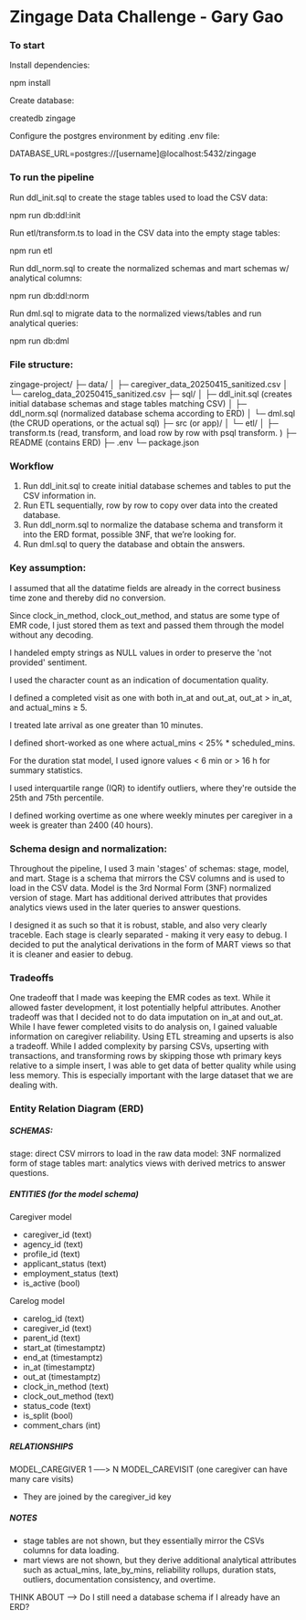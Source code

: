# Zingage Data Challenge - Gary Gao

### To start

Install dependencies:

npm install

Create database:

createdb zingage

Configure the postgres environment by editing .env file: 

DATABASE_URL=postgres://[username]@localhost:5432/zingage

### To run the pipeline

Run ddl_init.sql to create the stage tables used to load the CSV data:

npm run db:ddl:init

Run etl/transform.ts to load in the CSV data into the empty stage tables: 

npm run etl

Run ddl_norm.sql to create the normalized schemas and mart schemas w/ analytical columns: 

npm run db:ddl:norm

Run dml.sql to migrate data to the normalized views/tables and run analytical queries: 

npm run db:dml

### File structure: 

zingage-project/
├─ data/
│  ├─ caregiver_data_20250415_sanitized.csv
│  └─ carelog_data_20250415_sanitized.csv
├─ sql/
│  ├─ ddl_init.sql (creates initial database schemas and stage tables matching CSV)
│  ├─ ddl_norm.sql (normalized database schema according to ERD)
│  └─ dml.sql (the CRUD operations, or the actual sql)
├─ src (or app)/
│  └─ etl/
│     ├─ transform.ts (read, transform, and load row by row with psql transform. )
├─ README (contains ERD)
├─ .env
└─ package.json

### Workflow

1. Run ddl_init.sql to create initial database schemes and tables to put the CSV information in. 
2. Run ETL sequentially, row by row to copy over data into the created database. 
3. Run ddl_norm.sql to normalize the database schema and transform it into the ERD format, possible 3NF, that we’re looking for. 
4. Run dml.sql to query the database and obtain the answers.  

### Key assumption: 

I assumed that all the datatime fields are already in the correct business time zone and thereby did no conversion. 

Since clock_in_method, clock_out_method, and status are some type of EMR code, I just stored them as text and passed them through the model without any decoding. 

I handeled empty strings as NULL values in order to preserve the 'not provided' sentiment. 

I used the character count as an indication of documentation quality. 

I defined a completed visit as one with both in_at and out_at, out_at > in_at, and actual_mins ≥ 5. 

I treated late arrival as one greater than 10 minutes. 

I defined short-worked as one where actual_mins < 25% * scheduled_mins.

For the duration stat model, I used ignore values < 6 min or > 16 h for summary statistics.

I used interquartile range (IQR) to identify outliers, where they're outside the 25th and 75th percentile. 

I defined working overtime as one where weekly minutes per caregiver in a week is greater than 2400 (40 hours). 

### Schema design and normalization: 

Throughout the pipeline, I used 3 main 'stages' of schemas: stage, model, and mart. Stage is a schema that mirrors the CSV columns and is used to load in the CSV data. Model is the 3rd Normal Form (3NF) normalized version of stage. Mart has additional derived attributes that provides analytics views used in the later queries to answer questions. 

I designed it as such so that it is robust, stable, and also very clearly traceble. Each stage is clearly separated - making it very easy to debug. I decided to put the analytical derivations in the form of MART views so that it is cleaner and easier to debug. 

### Tradeoffs

One tradeoff that I made was keeping the EMR codes as text. While it allowed faster development, it lost potentially helpful attributes. Another tradeoff was that I decided not to do data imputation on in_at and out_at. While I have fewer completed visits to do analysis on, I gained valuable information on caregiver reliability. Using ETL streaming and upserts is also a tradeoff. While I added complexity by parsing CSVs, upserting with transactions, and transforming rows by skipping those wth primary keys relative to a simple insert, I was able to get data of better quality while using less memory. This is especially important with the large dataset that we are dealing with. 

### Entity Relation Diagram (ERD)

##### SCHEMAS: 
stage: direct CSV mirrors to load in the raw data
model: 3NF normalized form of stage tables
mart: analytics views with derived metrics to answer questions. 


##### ENTITIES (for the model schema)

Caregiver model
- caregiver_id (text) 
- agency_id (text)
- profile_id (text)
- applicant_status (text)
- employment_status (text)
- is_active (bool)

Carelog model
- carelog_id (text)  
- caregiver_id (text)
- parent_id (text) 
- start_at (timestamptz) 
- end_at (timestamptz) 
- in_at (timestamptz) 
- out_at (timestamptz) 
- clock_in_method (text) 
- clock_out_method (text)
- status_code (text) 
- is_split (bool)
- comment_chars (int)

##### RELATIONSHIPS
MODEL_CAREGIVER 1 ──> N MODEL_CAREVISIT (one caregiver can have many care visits)
- They are joined by the caregiver_id key


##### NOTES
- stage tables are not shown, but they essentially mirror the CSVs columns for data loading.
- mart views are not shown, but they derive additional analytical attributes such as actual_mins, late_by_mins, reliability rollups, duration stats, outliers, documentation consistency, and overtime. 


THINK ABOUT --> Do I still need a database schema if I already have an ERD? 


